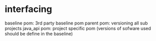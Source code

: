 # interfacing

baseline pom: 3rd party baseline pom
parent pom: versioning all sub projects
java_api pom: project specific pom (versions of sofware used should be define in the baseline)

